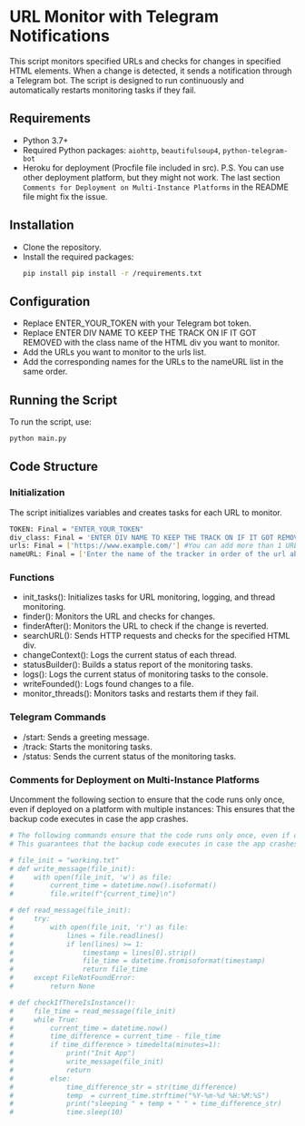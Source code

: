 # URL Monitor with Telegram Notifications

This script monitors specified URLs and checks for changes in specified HTML elements. When a change is detected, it sends a notification through a Telegram bot. The script is designed to run continuously and automatically restarts monitoring tasks if they fail.

## Requirements

- Python 3.7+
- Required Python packages: `aiohttp`, `beautifulsoup4`, `python-telegram-bot`
- Heroku for deployment (Procfile file included in src).
P.S. You can use other deployment platform, but they might not work. The last section `Comments for Deployment on Multi-Instance Platforms` in the README file might fix the issue.

## Installation

- Clone the repository.
- Install the required packages:
   ```bash
   pip install pip install -r /requirements.txt
    ```

## Configuration
- Replace ENTER_YOUR_TOKEN with your Telegram bot token.
- Replace ENTER DIV NAME TO KEEP THE TRACK ON IF IT GOT REMOVED with the class name of the HTML div you want to monitor.
- Add the URLs you want to monitor to the urls list.
- Add the corresponding names for the URLs to the nameURL list in the same order.

## Running the Script

To run the script, use: 
   ```bash
   python main.py
   ```

## Code Structure
### Initialization
The script initializes variables and creates tasks for each URL to monitor.

```bash
TOKEN: Final = "ENTER_YOUR_TOKEN"
div_class: Final = 'ENTER DIV NAME TO KEEP THE TRACK ON IF IT GOT REMOVED'
urls: Final = ['https://www.example.com/'] #You can add more than 1 URL, but make sure to add a name in nameURL array below.
nameURL: Final = ['Enter the name of the tracker in order of the url above']
```

### Functions
- init_tasks(): Initializes tasks for URL monitoring, logging, and thread monitoring.
- finder(): Monitors the URL and checks for changes.
- finderAfter(): Monitors the URL to check if the change is reverted.
- searchURL(): Sends HTTP requests and checks for the specified HTML div.
- changeContext(): Logs the current status of each thread.
- statusBuilder(): Builds a status report of the monitoring tasks.
- logs(): Logs the current status of monitoring tasks to the console.
- writeFounded(): Logs found changes to a file.
- monitor_threads(): Monitors tasks and restarts them if they fail.

### Telegram Commands
- /start: Sends a greeting message.
- /track: Starts the monitoring tasks.
- /status: Sends the current status of the monitoring tasks.

### Comments for Deployment on Multi-Instance Platforms
Uncomment the following section to ensure that the code runs only once, even if deployed on a platform with multiple instances:
This ensures that the backup code executes in case the app crashes.

```bash
# The following commands ensure that the code runs only once, even if deployed on a platform with multiple instances.
# This guarantees that the backup code executes in case the app crashes.

# file_init = "working.txt"
# def write_message(file_init):
#     with open(file_init, 'w') as file:
#         current_time = datetime.now().isoformat()
#         file.write(f"{current_time}\n")

# def read_message(file_init):
#     try:
#         with open(file_init, 'r') as file:
#             lines = file.readlines()
#             if len(lines) >= 1:
#                 timestamp = lines[0].strip()
#                 file_time = datetime.fromisoformat(timestamp)
#                 return file_time
#     except FileNotFoundError:
#         return None

# def checkIfThereIsInstance():
#     file_time = read_message(file_init)
#     while True:
#         current_time = datetime.now()
#         time_difference = current_time - file_time
#         if time_difference > timedelta(minutes=1):
#             print("Init App")
#             write_message(file_init)
#             return
#         else:
#             time_difference_str = str(time_difference)
#             temp  = current_time.strftime("%Y-%m-%d %H:%M:%S")
#             print("sleeping " + temp + " " + time_difference_str)
#             time.sleep(10)
```
